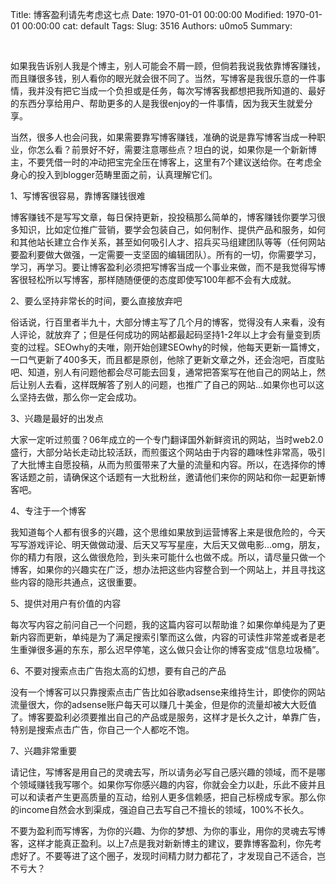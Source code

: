 Title: 博客盈利请先考虑这七点
Date: 1970-01-01 00:00:00
Modified: 1970-01-01 00:00:00
cat: default
Tags: 
Slug: 3516
Authors: u0mo5 
Summary: 

 

如果我告诉别人我是个博主，别人可能会不屑一顾，但倘若我说我依靠博客赚钱，而且赚很多钱，别人看你的眼光就会很不同了。当然，写博客是我很乐意的一件事情，我并没有把它当成一个负担或是任务，每次写博客我都想把我所知道的、最好的东西分享给用户、帮助更多的人是我很enjoy的一件事情，因为我天生就爱分享。

当然，很多人也会问我，如果需要靠写博客赚钱，准确的说是靠写博客当成一种职业，你怎么看？前景好不好，需要注意哪些点？坦白的说，如果你是一个新新博主，不要凭借一时的冲动把宝完全压在博客上，这里有7个建议送给你。在考虑全身心的投入到blogger范畴里面之前，认真理解它们。

1、写博客很容易，靠博客赚钱很难

博客赚钱不是写写文章，每日保持更新，投投稿那么简单的，博客赚钱你要学习很多知识，比如定位推广营销，要学会包装自己，如何制作、提供产品和服务，如何和其他站长建立合作关系，甚至如何吸引人才、招兵买马组建团队等等（任何网站要盈利要做大做强，一定需要一支坚固的编辑团队）。所有的一切，你需要学习，学习，再学习。要让博客盈利必须把写博客当成一个事业来做，而不是我觉得写博客很轻松所以写博客，那样随随便便的态度即使写100年都不会有大成就。

2、要么坚持非常长的时间，要么直接放弃吧

俗话说，行百里者半九十，大部分博主写了几个月的博客，觉得没有人来看，没有人评论，就放弃了；但是任何成功的网站都最起码坚持1-2年以上才会有量变到质变的过程。SEOwhy的夫唯，刚开始创建SEOwhy的时候，他每天更新一篇博文，一口气更新了400多天，而且都是原创，他除了更新文章之外，还会泡吧，百度贴吧、知道，别人有问题他都会尽可能去回复，通常把答案写在他自己的网站上，然后让别人去看，这样既解答了别人的问题，也推广了自己的网站…如果你也可以这么坚持去做，那么你一定会成功。

3、兴趣是最好的出发点

大家一定听过煎蛋？06年成立的一个专门翻译国外新鲜资讯的网站，当时web2.0盛行，大部分站长走动比较活跃，而煎蛋这个网站由于内容的趣味性非常高，吸引了大批博主自愿投稿，从而为煎蛋带来了大量的流量和内容。所以，在选择你的博客话题之前，请确保这个话题有一大批粉丝，邀请他们来你的网站和你一起更新博客吧。

4、专注于一个博客

我知道每个人都有很多的兴趣，这个思维如果放到运营博客上来是很危险的，今天写写游戏评论、明天做做动漫、后天又写写星座，大后天又做电影…omg，朋友，你的精力有限，这么做很危险，到头来可能什么也做不成。所以，请尽量只做一个博客，如果你的兴趣实在广泛，想办法把这些内容整合到一个网站上，并且寻找这些内容的隐形共通点，这很重要。

5、提供对用户有价值的内容

每次写内容之前问自己一个问题，我的这篇内容可以帮助谁？如果你单纯是为了更新内容而更新，单纯是为了满足搜索引擎而这么做，内容的可读性非常差或者是老生重弹很多遍的东东，那么迟早停笔，这么做只会让你的博客变成“信息垃圾桶”。

6、不要对搜索点击广告抱太高的幻想，要有自己的产品

没有一个博客可以只靠搜索点击广告比如谷歌adsense来维持生计，即使你的网站流量很大，你的adsense账户每天可以赚几十美金，但是你的流量却被大大贬值了。博客要盈利必须要推出自己的产品或是服务，这样才是长久之计，单靠广告，特别是搜索点击广告，你自己一个人都吃不饱。

7、兴趣非常重要

请记住，写博客是用自己的灵魂去写，所以请务必写自己感兴趣的领域，而不是哪个领域赚钱我写哪个。如果你写你感兴趣的内容，你就会全力以赴，乐此不疲并且可以和读者产生更高质量的互动，给别人更多信赖感，把自己标榜成专家。那么你的income自然会水到渠成，强迫自己去写自己不擅长的领域，100%不长久。

不要为盈利而写博客，为你的兴趣、为你的梦想、为你的事业，用你的灵魂去写博客，这样才能真正盈利。以上7点是我对新新博主的建议，要靠博客盈利，你先考虑好了。不要等进了这个圈子，发现时间精力财力都花了，才发现自己不适合，岂不亏大？
